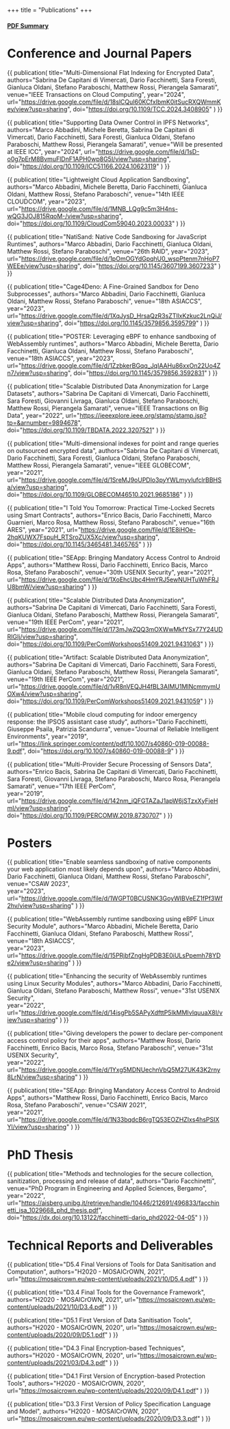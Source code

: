 +++
title = "Publications"
+++

<h4>
	<a href="https://drive.google.com/file/d/1cFWsv_MOsHkZ4QsZBRqE6vhfoYAOaFtb/view?usp=sharing">PDF Summary</a>
</h4>

# Conference and Journal Papers

{{ 
publication(
	title="Multi-Dimensional Flat Indexing for Encrypted Data",
	authors="Sabrina De Capitani di Vimercati, Dario Facchinetti, Sara Foresti, Gianluca Oldani, Stefano Paraboschi, Matthew Rossi, Pierangela Samarati",
	venue="IEEE Transactions on Cloud Computing",
	year="2024",
	url="https://drive.google.com/file/d/18slCQuI60KCfxIbmK0itSucRXQWmmKey/view?usp=sharing",
	doi="https://doi.org/10.1109/TCC.2024.3408905"
)
}}

{{ 
publication(
	title="Supporting Data Owner Control in IPFS Networks",
	authors="Marco Abbadini, Michele Beretta, Sabrina De Capitani di Vimercati, Dario Facchinetti, Sara Foresti, Gianluca Oldani, Stefano Paraboschi, Matthew Rossi, Pierangela Samarati",
	venue="Will be presented at IEEE ICC",
	year="2024",
	url="https://drive.google.com/file/d/1sD-o0g7pErM8BvmuFlDnF1APH0wp8G5I/view?usp=sharing",
	doi="https://doi.org/10.1109/ICC51166.2024.10623119"
)
}}

{{ 
publication(
	title="Lightweight Cloud Application Sandboxing",
	authors="Marco Abbadini, Michele Beretta, Dario Facchinetti, Gianluca Oldani, Matthew Rossi, Stefano Paraboschi",
	venue="14th IEEE CLOUDCOM",
	year="2023",
	url="https://drive.google.com/file/d/1MNB_LQg9c5m3H4ns-wQG3JOJ815RqoM-/view?usp=sharing",
	doi="https://doi.org/10.1109/CloudCom59040.2023.00033"
)
}}

{{ 
publication(
	title="NatiSand: Native Code Sandboxing for JavaScript Runtimes",
	authors="Marco Abbadini, Dario Facchinetti, Gianluca Oldani, Matthew Rossi, Stefano Paraboschi",
	venue="26th RAID",
	year="2023",
	url="https://drive.google.com/file/d/1pOmOGYdGpqhU0_wspPtenm7nHoP7WEEe/view?usp=sharing",
	doi="https://doi.org/10.1145/3607199.3607233"
)
}}

{{ 
publication(
	title="Cage4Deno: A Fine-Grained Sandbox for Deno Subprocesses",
	authors="Marco Abbadini, Dario Facchinetti, Gianluca Oldani, Matthew Rossi, Stefano Paraboschi",
	venue="18th ASIACCS",
	year="2023",
	url="https://drive.google.com/file/d/1XqJysD_HrsaQzR3sZTllxKzkuc2LnQiJ/view?usp=sharing",
	doi="https://doi.org/10.1145/3579856.3595799"
)
}}

{{ 
publication(
	title="POSTER: Leveraging eBPF to enhance sandboxing of WebAssembly runtimes",
	authors="Marco Abbadini, Michele Beretta, Dario Facchinetti, Gianluca Oldani, Matthew Rossi, Stefano Paraboschi",
	venue="18th ASIACCS",
	year="2023",
	url="https://drive.google.com/file/d/1ZzbkerBGqq_JqIAAHu86xxOn22Uo4Zn7/view?usp=sharing",
	doi="https://doi.org/10.1145/3579856.3592831"
)
}}

{{ 
publication(
	title="Scalable Distributed Data Anonymization for Large Datasets",
	authors="Sabrina De Capitani di Vimercati, Dario Facchinetti, Sara Foresti, Giovanni Livraga, Gianluca Oldani, Stefano Paraboschi, Matthew Rossi, Pierangela Samarati",
	venue="IEEE Transactions on Big Data",
	year="2022",
	url="https://ieeexplore.ieee.org/stamp/stamp.jsp?tp=&arnumber=9894678",
	doi="https://doi.org/10.1109/TBDATA.2022.3207521"
)
}}

{{ 
publication(
	title="Multi-dimensional indexes for point and range queries on outsourced encrypted data",
	authors="Sabrina De Capitani di Vimercati, Dario Facchinetti, Sara Foresti, Gianluca Oldani, Stefano Paraboschi, Matthew Rossi, Pierangela Samarati",
	venue="IEEE GLOBECOM",
	year="2021",
	url="https://drive.google.com/file/d/1SreMJ9oUPDlo3pyYWLmyvlufclrBBHSa/view?usp=sharing",
	doi="https://doi.org/10.1109/GLOBECOM46510.2021.9685186"
)
}}

{{ 
publication(
	title="I Told You Tomorrow: Practical Time-Locked Secrets using Smart Contracts",
	authors="Enrico Bacis, Dario Facchinetti, Marco Guarnieri, Marco Rosa, Matthew Rossi, Stefano Paraboschi",
	venue="16th ARES",
	year="2021",
	url="https://drive.google.com/file/d/1E8iHOe-2hqKUWX7FspuH_RTSroZUX5Xc/view?usp=sharing",
	doi="https://doi.org/10.1145/3465481.3465765"
)
}}

{{ 
publication(
	title="SEApp: Bringing Mandatory Access Control to Android Apps",
	authors="Matthew Rossi, Dario Facchinetti, Enrico Bacis, Marco Rosa, Stefano Paraboschi",
	venue="30th USENIX Security",
	year="2021",
	url="https://drive.google.com/file/d/1XoEhcUbc4HmYRJ5ewNUHTuWhFRJU8bmW/view?usp=sharing"
)
}}

{{ 
publication(
	title="Scalable Distributed Data Anonymization",
	authors="Sabrina De Capitani di Vimercati, Dario Facchinetti, Sara Foresti, Gianluca Oldani, Stefano Paraboschi, Matthew Rossi, Pierangela Samarati",
	venue="19th IEEE PerCom",
	year="2021",
	url="https://drive.google.com/file/d/173mJwZQQ3mOXWwMkfYSx77Y24UDRIGIj/view?usp=sharing",
	doi="https://doi.org/10.1109/PerComWorkshops51409.2021.9431063"
)
}}

{{ 
publication(
	title="Artifact: Scalable Distributed Data Anonymization",
	authors="Sabrina De Capitani di Vimercati, Dario Facchinetti, Sara Foresti, Gianluca Oldani, Stefano Paraboschi, Matthew Rossi, Pierangela Samarati",
	venue="19th IEEE PerCom",
	year="2021",
	url="https://drive.google.com/file/d/1vR8nVEQJH4fBL3AIMU1MINcmmymUOXw4/view?usp=sharing",
	doi="https://doi.org/10.1109/PerComWorkshops51409.2021.9431059"
)
}}

{{ 
publication(
	title="Mobile cloud computing for indoor emergency response: the IPSOS assistant case study",
	authors="Dario Facchinetti, Giuseppe Psaila, Patrizia Scandurra",
	venue="Journal of Reliable Intelligent Environments",
	year="2019",
	url="https://link.springer.com/content/pdf/10.1007/s40860-019-00088-9.pdf",
	doi="https://doi.org/10.1007/s40860-019-00088-9"
)
}}

{{ 
publication(
	title="Multi-Provider Secure Processing of Sensors Data",
	authors="Enrico Bacis, Sabrina De Capitani di Vimercati, Dario Facchinetti, Sara Foresti, Giovanni Livraga, Stefano Paraboschi, Marco Rosa, Pierangela Samarati",
	venue="17th IEEE PerCom",	
	year="2019",
	url="https://drive.google.com/file/d/142nm_iQFGTAZaJ1apW6jSTzxXyFjeHmI/view?usp=sharing",
	doi="https://doi.org/10.1109/PERCOMW.2019.8730707"
)
}}

# Posters

{{ 
publication(
	title="Enable seamless sandboxing of native components your web application most likely depends upon",
	authors="Marco Abbadini, Dario Facchinetti, Gianluca Oldani, Matthew Rossi, Stefano Paraboschi",
	venue="CSAW 2023",	
	year="2023",
	url="https://drive.google.com/file/d/1WGPT0BCUSNK3GoyWIBVeEZ1fPf3Wf2hv/view?usp=sharing"
)
}}

{{ 
publication(
	title="WebAssembly runtime sandboxing using eBPF Linux Security Module",
	authors="Marco Abbadini, Michele Beretta, Dario Facchinetti, Gianluca Oldani, Stefano Paraboschi, Matthew Rossi",
	venue="18th ASIACCS",	
	year="2023",
	url="https://drive.google.com/file/d/15PRjbfZngHgPDB3E0iULsPpemh78YDe2/view?usp=sharing"
)
}}

{{ 
publication(
	title="Enhancing the security of WebAssembly runtimes using Linux Security Modules",
	authors="Marco Abbadini, Dario Facchinetti, Gianluca Oldani, Stefano Paraboschi, Matthew Rossi",
	venue="31st USENIX Security",	
	year="2022",
	url="https://drive.google.com/file/d/14isgPb5SAPyXdfttP5IkMMIvlquuaX8I/view?usp=sharing"
)
}}

{{ 
publication(
	title="Giving developers the power to declare per-component access control policy for their apps",
	authors="Matthew Rossi, Dario Facchinetti, Enrico Bacis, Marco Rosa, Stefano Paraboschi",
	venue="31st USENIX Security",	
	year="2022",
	url="https://drive.google.com/file/d/1Yxg5MDNUechnVbQ5M27UK43K2rny8LrN/view?usp=sharing"
)
}}

{{ 
publication(
	title="SEApp: Bringing Mandatory Access Control to Android Apps",
	authors="Matthew Rossi, Dario Facchinetti, Enrico Bacis, Marco Rosa, Stefano Paraboschi",
	venue="CSAW 2021",	
	year="2021",
	url="https://drive.google.com/file/d/1N33bqdcB6rgTQ53EOZHZIxs4hsPSIXYl/view?usp=sharing"
)
}}

# PhD Thesis

{{ 
publication(
	title="Methods and technologies for the secure collection, sanitization, processing and release of data",
	authors="Dario Facchinetti",
	venue="PhD Program in Engineering and Applied Sciences, Bergamo",	
	year="2022",
	url="https://aisberg.unibg.it/retrieve/handle/10446/212691/496833/facchinetti_isa_1029668_phd_thesis.pdf",
	doi="https://dx.doi.org/10.13122/facchinetti-dario_phd2022-04-05"
)
}}

# Technical Reports and Deliverables

{{ 
publication(
	title="D5.4 Final Versions of Tools for Data Sanitisation and Computation",
	authors="H2020 - MOSAICrOWN, 2021",	
	url="https://mosaicrown.eu/wp-content/uploads/2021/10/D5.4.pdf"
)
}}

{{ 
publication(
	title="D3.4 Final Tools for the Governance Framework",
	authors="H2020 - MOSAICrOWN, 2021",	
	url="https://mosaicrown.eu/wp-content/uploads/2021/10/D3.4.pdf"
)
}}

{{ 
publication(
	title="D5.1 First Version of Data Sanitisation Tools",
	authors="H2020 - MOSAICrOWN, 2020",	
	url="https://mosaicrown.eu/wp-content/uploads/2020/09/D5.1.pdf"
)
}}


{{ 
publication(
	title="D4.3 Final Encryption-based Techniques",
	authors="H2020 - MOSAICrOWN, 2020",	
	url="https://mosaicrown.eu/wp-content/uploads/2021/03/D4.3.pdf"
)
}}


{{ 
publication(
	title="D4.1 First Version of Encryption-based Protection Tools",
	authors="H2020 - MOSAICrOWN, 2020",	
	url="https://mosaicrown.eu/wp-content/uploads/2020/09/D4.1.pdf"
)
}}

{{ 
publication(
	title="D3.3 First Version of Policy Specification Language and Model",
	authors="H2020 - MOSAICrOWN, 2020",	
	url="https://mosaicrown.eu/wp-content/uploads/2020/09/D3.3.pdf"
)
}}
